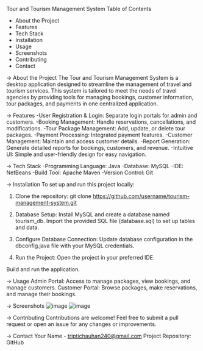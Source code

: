Tour and Tourism Management System
Table of Contents
* About the Project
* Features
* Tech Stack
* Installation
* Usage
* Screenshots
* Contributing
* Contact


-> About the Project
The Tour and Tourism Management System is a desktop application designed to streamline the management of travel and tourism services. This system is tailored to meet the needs of travel agencies by providing tools for managing bookings, customer information, tour packages, and payments in one centralized application.

-> Features
-User Registration & Login: Separate login portals for admin and customers.
-Booking Management: Handle reservations, cancellations, and modifications.
-Tour Package Management: Add, update, or delete tour packages.
-Payment Processing: Integrated payment features.
-Customer Management: Maintain and access customer details.
-Report Generation: Generate detailed reports for bookings, customers, and revenue.
-Intuitive UI: Simple and user-friendly design for easy navigation.

-> Tech Stack
-Programming Language: Java
-Database: MySQL
-IDE: NetBeans
-Build Tool: Apache Maven 
-Version Control: Git

-> Installation
To set up and run this project locally:

1. Clone the repository:
git clone https://github.com/username/tourism-management-system.git

2. Database Setup:
Install MySQL and create a database named tourism_db.
Import the provided SQL file (database.sql) to set up tables and data.

3. Configure Database Connection:
Update database configuration in the dbconfig.java file with your MySQL credentials.

4. Run the Project:
Open the project in your preferred IDE.

Build and run the application.

-> Usage
Admin Portal: Access to manage packages, view bookings, and manage customers.
Customer Portal: Browse packages, make reservations, and manage their bookings.

-> Screenshots
![image](https://github.com/user-attachments/assets/952f86ec-b486-4ea2-bb04-74bf0bccd6bf)
![image](https://github.com/user-attachments/assets/6272a440-704e-4f8a-9518-4b57f1ea33e0)



-> Contributing
Contributions are welcome! Feel free to submit a pull request or open an issue for any changes or improvements.

-> Contact
Your Name - triptichauhan240@gmail.com
Project Repository: GitHub


